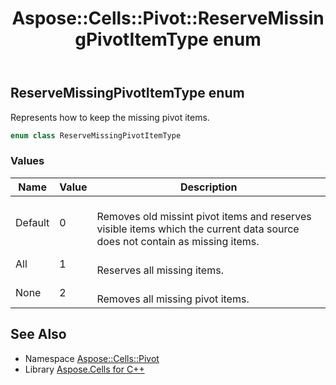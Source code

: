 ﻿---
title: Aspose::Cells::Pivot::ReserveMissingPivotItemType enum
linktitle: ReserveMissingPivotItemType
second_title: Aspose.Cells for C++ API Reference
description: 'Aspose::Cells::Pivot::ReserveMissingPivotItemType enum. Represents how to keep the missing pivot items in C++.'
type: docs
weight: 3700
url: /cpp/aspose.cells.pivot/reservemissingpivotitemtype/
---
## ReserveMissingPivotItemType enum


Represents how to keep the missing pivot items.

```cpp
enum class ReserveMissingPivotItemType
```

### Values

| Name | Value | Description |
| --- | --- | --- |
| Default | 0 | <br>Removes old missint pivot items and reserves visible items which the current data source does not contain as missing items. |
| All | 1 | <br>Reserves all missing items. |
| None | 2 | <br>Removes all missing pivot items. |

## See Also

* Namespace [Aspose::Cells::Pivot](../)
* Library [Aspose.Cells for C++](../../)
